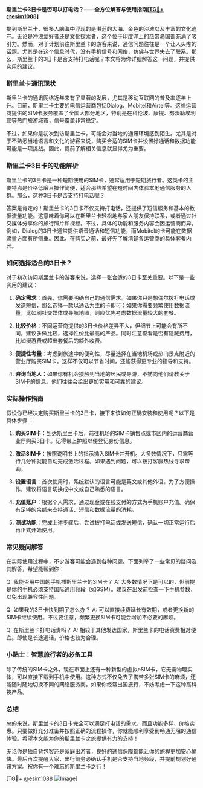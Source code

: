 **斯里兰卡3日卡是否可以打电话？——全方位解答与使用指南[[TG💪+ @esim1088](https://t.me/s/esim1088)]**

提到斯里兰卡，很多人脑海中浮现的是湛蓝的大海、金色的沙滩以及丰富的文化遗产。无论是冲浪爱好者还是文化探索者，这个位于印度洋上的热带岛国都充满了吸引力。然而，对于计划前往斯里兰卡的游客来说，通信问题往往是一个让人头疼的话题。尤其是在这个信息时代，没有手机信号和网络，仿佛与世界失去了联系。那么，斯里兰卡的3日卡是否支持打电话呢？本文将为你详细解答这一问题，并提供实用的建议。

### 斯里兰卡通讯现状

斯里兰卡的通讯网络近年来有了显著的发展，尤其是移动互联网的普及率逐年上升。目前，斯里兰卡主要的电信运营商包括Dialog、Mobitel和Airtel等。这些运营商提供的SIM卡服务覆盖了全国大部分地区，特别是在科伦坡、康提、努沃勒埃利耶等热门旅游城市，信号覆盖非常稳定。

不过，如果你是初次到访斯里兰卡，可能会对当地的通讯环境感到陌生。尤其是对于不熟悉当地语言和文化的游客来说，购买合适的SIM卡并设置好通话和数据功能可能是一项挑战。因此，提前了解相关信息就显得尤为重要。

### 斯里兰卡3日卡的功能解析

斯里兰卡的3日卡是一种短期使用的SIM卡，通常适用于短期旅行者。这类卡的主要特点是价格低廉且操作简便，适合那些希望在短时间内体验本地通信服务的人群。那么，这种3日卡是否支持打电话呢？

答案是肯定的！斯里兰卡的3日卡不仅支持打电话，还提供了短信服务和基本的数据流量功能。这意味着你可以在斯里兰卡轻松地与家人朋友保持联系，或者通过社交媒体分享你的旅行照片和视频。不过，具体的功能和服务内容会因运营商而异。例如，Dialog的3日卡通常提供语音通话和短信功能，而Mobitel的卡可能在数据流量方面有所侧重。因此，在购买之前，最好先了解清楚各运营商的具体套餐内容。

### 如何选择适合的3日卡？

对于初次访问斯里兰卡的游客来说，选择一张合适的3日卡至关重要。以下是一些实用的建议：

1. **确定需求**：首先，你需要明确自己的通信需求。如果你只是想偶尔拨打电话或发送短信，那么选择一款以通话为主的卡即可；如果你需要频繁使用数据流量，比如刷社交媒体或导航地图，则应优先考虑数据流量较大的套餐。

2. **比较价格**：不同运营商提供的3日卡价格差异不大，但细节上可能会有所不同。建议多做比较，选择性价比最高的产品。同时注意查看是否有隐藏费用，比如漫游费或超出套餐后的额外收费。

3. **便捷性考量**：考虑到旅途中的便利性，尽量选择在当地机场或热门景点附近的营业厅购买SIM卡。这样不仅可以节省时间，还能获得更专业的指导和支持。

4. **咨询当地人**：如果你有机会接触到当地的居民或导游，不妨向他们请教关于SIM卡的信息。他们往往会给出更加实用和可靠的建议。

### 实际操作指南

假设你已经决定购买斯里兰卡的3日卡，接下来该如何正确安装和使用呢？以下是具体步骤：

1. **购买SIM卡**：到达斯里兰卡后，前往机场的SIM卡销售点或市区内的运营商营业厅购买3日卡。记得带上护照以便登记身份信息。

2. **激活SIM卡**：按照说明书上的指示插入SIM卡并开机。大多数情况下，只需等待几分钟就能自动完成激活过程。如果遇到问题，可以拨打客服热线寻求帮助。

3. **设置语言**：首次使用时，系统默认的语言可能是英文或其他外语。为了方便操作，建议将语言切换成中文或自己熟悉的语言。

4. **充值账户**：根据个人需求，通过现金或在线支付的方式为手机账户充值。确保有足够的余额来支持通话、短信和数据流量的消耗。

5. **测试功能**：完成上述步骤后，尝试拨打电话或发送短信，确认一切正常运行后再正式开始使用。

### 常见疑问解答

在实际使用过程中，不少游客可能会遇到各种问题。下面列举了一些常见的疑问及其解答，希望能帮到你：

Q: 我能否用中国的手机插斯里兰卡的SIM卡？
A: 大多数情况下是可以的，但前提是你的手机必须支持国际通用频段（如GSM）。建议在出发前检查一下手机参数，以免出现兼容性问题。

Q: 如果我的3日卡快到期了怎么办？
A: 可以直接续费延长有效期，或者更换新的SIM卡继续使用。不过要注意，频繁更换SIM卡可能会增加不必要的麻烦。

Q: 在斯里兰卡打电话贵吗？
A: 相较于其他发达国家，斯里兰卡的电话资费相对便宜。即使是长途通话，价格也较为合理。

### 小贴士：智慧旅行者的必备工具

除了传统的SIM卡之外，现在市面上还有一种新型的虚拟eSIM卡，它无需物理实体，可以直接下载到手机中使用。这种方式不仅免去了携带多张SIM卡的麻烦，还能随时随地切换不同的网络服务商。如果你经常出国旅行，不妨考虑一下这种高科技产品。

### 总结

总的来说，斯里兰卡的3日卡完全可以满足打电话的需求，而且功能多样、价格实惠。只要做好充分准备并按照正确的流程操作，你就能顺利享受到畅通无阻的通信体验。希望本文能为你的斯里兰卡之旅提供有力的支持！

无论你是独自背包客还是家庭出游者，良好的通信保障都能让你的旅程更加安心愉快。最后再次提醒大家，出行前务必确认手机是否支持当地频段，并提前规划好通讯方案。祝你有一个难忘的斯里兰卡之行！

[[TG💪+ @esim1088](https://t.me/s/esim1088) ![Image](https://i.postimg.cc/4NQfJmqS/Snipaste-2025-05-13-00-14-12.png)]
